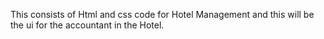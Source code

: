 This consists of Html and css code for Hotel Management and this will be the ui for the accountant in the Hotel.

